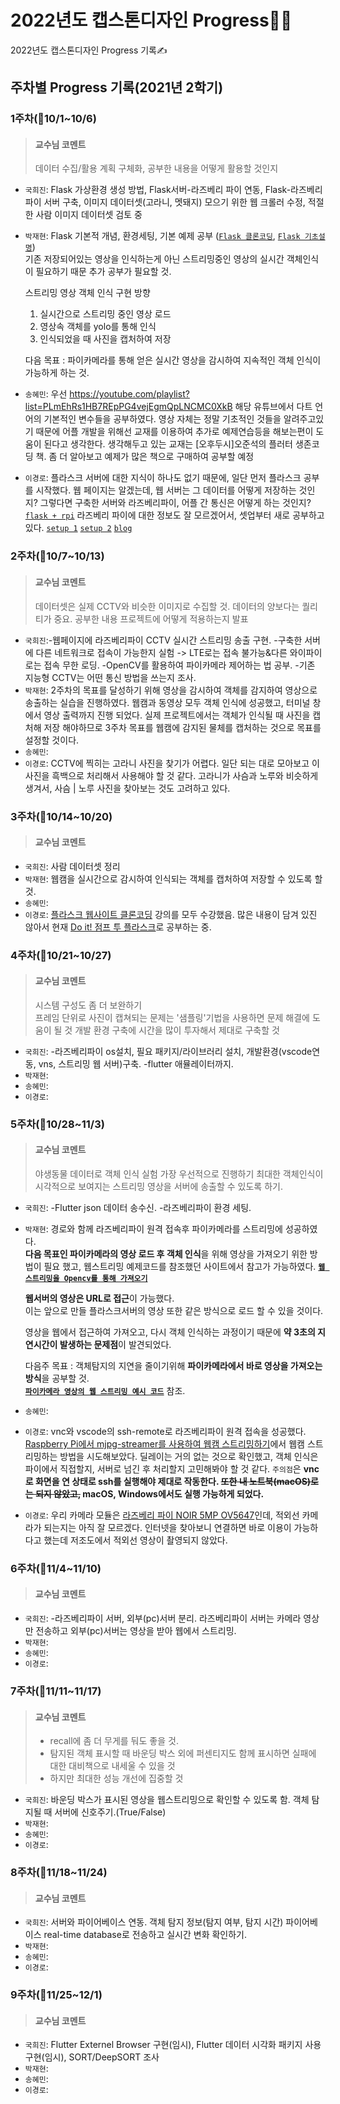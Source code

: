 2022년도 캡스톤디자인 Progress👨‍💻
===
2022년도 캡스톤디자인 Progress 기록✍

## 주차별 Progress 기록(2021년 2학기)
### 1주차(📆10/1~10/6)
> #### 교수님 코멘트
> 데이터 수집/활용 계획 구체화, 공부한 내용을 어떻게 활용할 것인지
* `국희진`: Flask 가상환경 생성 방법, Flask서버-라즈베리 파이 연동, Flask-라즈베리 파이 서버 구축, 이미지 데이터셋(고라니, 멧돼지) 모으기 위한 웹 크롤러 수정, 적절한 사람 이미지 데이터셋 검토 중
* `박재현`: Flask 기본적 개념, 환경세팅, 기본 예제 공부 ([`Flask 클론코딩`](https://www.youtube.com/channel/UCCaunu3Cv09ZCDxU13Gx3Hg/videos), [`Flask 기초설명`](https://wings2pc.tistory.com/entry/%EC%9B%B9-%EC%95%B1%ED%94%84%EB%A1%9C%EA%B7%B8%EB%9E%98%EB%B0%8D-%ED%8C%8C%EC%9D%B4%EC%8D%AC-%ED%94%8C%EB%9D%BC%EC%8A%A4%ED%81%ACPython-Flask-%EC%84%A4%EC%B9%98-%EB%B0%8F-%EC%9B%B9-%EC%95%A0%ED%94%8C%EB%A6%AC%EC%BC%80%EC%9D%B4%EC%85%98Web-Application-%EC%8B%9C%EC%9E%91))  
기존 저장되어있는 영상을 인식하는게 아닌 스트리밍중인 영상의 실시간 객체인식이 필요하기 때문 추가 공부가 필요할 것.


  스트리밍 영상 객체 인식 구현 방향
  1. 실시간으로 스트리밍 중인 영상 로드  
  2. 영상속 객체를 yolo를 통해 인식  
  3. 인식되었을 때 사진을 캡처하여 저장


  다음 목표 : 파이카메라를 통해 얻은 실시간 영상을 감시하여 지속적인 객체 인식이 가능하게 하는 것.  
* `송혜민`: 우선 https://youtube.com/playlist?list=PLmEhRs1HB7REpPG4vejEgmQpLNCMC0XkB 해당 유튜브에서 다트 언어의 기본적인 변수들을 공부하였다. 영상 자체는 정말 기초적인 것들을 알려주고있기 때문에 어플 개발을 위해선 교재를 이용하여 추가로 예제연습등을 해보는편이 도움이 된다고 생각한다.
 생각해두고 있는 교재는 [오후두시]오준석의 플러터 생존코딩 책. 좀 더 알아보고 예제가 많은 책으로 구매하여 공부할 예정


* `이경로`: 플라스크 서버에 대한 지식이 하나도 없기 때문에, 일단 먼저 플라스크 공부를 시작했다. 웹 페이지는 알겠는데, 웹 서버는 그 데이터를 어떻게 저장하는 것인지? 그렇다면 구축한 서버와 라즈베리파이, 어플 간 통신은 어떻게 하는 것인지?
[`flask + rpi`](https://www.youtube.com/watch?v=RPqSbdce5EM&ab_channel=ODIY%ED%95%9C%EA%B5%AD%EA%B3%BC%ED%95%99%EC%B0%BD%EC%9D%98%EC%9E%AC%EB%8B%A8)
라즈베리 파이에 대한 정보도 잘 모르겠어서, 셋업부터 새로 공부하고 있다.
[`setup 1`](https://www.youtube.com/watch?v=tenLLerqop8&ab_channel=%EA%B3%B5%EB%8C%80%EC%84%A0%EB%B0%B0)
[`setup 2`](https://www.youtube.com/watch?v=_LB6z7e0kIE&ab_channel=%EA%B3%B5%EB%8C%80%EC%84%A0%EB%B0%B0)
[`blog`](https://seolin.tistory.com/99)



### 2주차(📆10/7~10/13)
> #### 교수님 코멘트
> 데이터셋은 실제 CCTV와 비슷한 이미지로 수집할 것. 데이터의 양보다는 퀄리티가 중요.
> 공부한 내용 프로젝트에 어떻게 적용하는지 발표
* `국희진`:-웹페이지에 라즈베리파이 CCTV 실시간 스트리밍 송출 구현. -구축한 서버에 다른 네트워크로 접속이 가능한지 실험 -> LTE로는 접속 불가능&다른 와이파이로는 접속 무한 로딩. -OpenCV를 활용하여 파이카메라 제어하는 법 공부. -기존 지능형 CCTV는
어떤 통신 방법을 쓰는지 조사.
* `박재현`: 2주차의 목표를 달성하기 위해 영상을 감시하여 객체를 감지하여 영상으로 송출하는 실습을 진행하였다. 웹캠과 동영상 모두 객체 인식에 성공했고, 터미널 창에서 영상 출력까지 진행 되었다. 실제 프로젝트에서는 객체가 인식될 때 사진을 캡처해 저장 해야하므로 3주차 목표를 웹캠에 감지된 물체를 캡처하는 것으로 목표를 설정할 것이다.
* `송혜민`:
* `이경로`: CCTV에 찍히는 고라니 사진을 찾기가 어렵다. 일단 되는 대로 모아보고 이 사진을 흑백으로 처리해서 사용해야 할 것 같다. 고라니가 사슴과 노루와 비슷하게 생겨서, 사슴 | 노루 사진을 찾아보는 것도 고려하고 있다.

### 3주차(📆10/14~10/20)
> #### 교수님 코멘트
* `국희진`: 사람 데이터셋 정리
* `박재현`: 웹캠을 실시간으로 감시하여 인식되는 객체를 캡처하여 저장할 수 있도록 할것.
* `송혜민`:
* `이경로`: [플라스크 웹사이트 클론코딩](https://www.youtube.com/playlist?list=PLqIc89sXpwUBmr0Z282fm9JurDDYBE55r) 강의를 모두 수강했음. 많은 내용이 담겨 있진 않아서 현재 [Do it! 점프 투 플라스크](https://wikidocs.net/book/4542)로 공부하는 중.


### 4주차(📆10/21~10/27)
> #### 교수님 코멘트
> 시스템 구성도 좀 더 보완하기    
> 프레임 단위로 사진이 캡쳐되는 문제는 '샘플링'기법을 사용하면 문제 해결에 도움이 될 것
> 개발 환경 구축에 시간을 많이 투자해서 제대로 구축할 것
* `국희진`: -라즈베리파이 os설치, 필요 패키지/라이브러리 설치, 개발환경(vscode연동, vns, 스트리밍 웹 서버)구축. -flutter 애뮬레이터까지.
* `박재현`: 
* `송혜민`:
* `이경로`:

### 5주차(📆10/28~11/3)
> #### 교수님 코멘트
> 야생동물 데이터로 객체 인식 실험 가장 우선적으로 진행하기
> 최대한 객체인식이 시각적으로 보여지는 스트리밍 영상을 서버에 송출할 수 있도록 하기.
* `국희진`: -Flutter json 데이터 송수신. -라즈베리파이 환경 세팅.
* `박재현`: 경로와 함께 라즈베리파이 원격 접속후 파이카메라를 스트리밍에 성공하였다.  
 **다음 목표인 파이카메라의 영상 로드 후 객체 인식**을 위해 영상을 가져오기 위한 방법이 필요 했고, 
 웹스트리밍 예제코드를 참조했던 사이트에서 참고가 가능하였다. [**`웹 스트리밍을 Opencv를 통해 가져오기`**](https://webnautes.tistory.com/1262)  
 
   **웹서버의 영상은 URL로 접근**이 가능했다.  
   이는 앞으로 만들 플라스크서버의 영상 또한 같은 방식으로 로드 할 수 있을 것이다.
   
   영상을 웹에서 접근하여 가져오고, 다시 객체 인식하는 과정이기 때문에 **약 3초의 지연시간이 발생하는 문제점**이 발견되었다.
 
   다음주 목표 : 객체탐지의 지연을 줄이기위해 **파이카메라에서 바로 영상을 가져오는 방식**을 공부할 것.  
   [**`파이카메라 영상의 웹 스트리밍 예시 코드`**](https://github.com/jacksonliam/mjpg-streamer) 참조.
* `송혜민`:
* `이경로`: vnc와 vscode의 ssh-remote로 라즈베리파이 원격 접속을 성공했다. [Raspberry Pi에서 mjpg-streamer를 사용하여 웹캠 스트리밍하기](https://webnautes.tistory.com/1261)에서 웹캠 스트리밍하는 방법을 시도해보았다. 딜레이는 거의 없는 것으로 확인했고, 객체 인식은 파이에서 직접할지, 서버로 넘긴 후 처리할지 고민해봐야 할 것 같다. `주의점`은 **vnc로 화면을 연 상태로 ssh를 실행해야 제대로 작동한다. ~~또한 내 노트북(macOS)로는 되지 않았고,~~ macOS, Windows에서도 실행 가능하게 되었다.**
* `이경로`: 우리 카메라 모듈은 [라즈베리 파이 NOIR 5MP OV5647](https://www.devicemart.co.kr/goods/view?no=12232529)인데, 적외선 카메라가 되는지는 아직 잘 모르겠다. 인터넷을 찾아보니 연결하면 바로 이용이 가능하다고 했는데 저조도에서 적외선 영상이 촬영되지 않았다.

### 6주차(📆11/4~11/10)
> #### 교수님 코멘트
* `국희진`: -라즈베리파이 서버, 외부(pc)서버 분리. 라즈베리파이 서버는 카메라 영상만 전송하고 외부(pc)서버는 영상을 받아 웹에서 스트리밍.
* `박재현`: 
* `송혜민`:
* `이경로`:

### 7주차(📆11/11~11/17)
> #### 교수님 코멘트
> * recall에 좀 더 무게를 둬도 좋을 것. 
> * 탐지된 객체 표시할 때 바운딩 박스 외에 퍼센티지도 함께 표시하면 실패에 대한 대비책으로 내세울 수 있을 것
> * 하지만 최대한 성능 개선에 집중할 것
* `국희진`: 바운딩 박스가 표시된 영상을 웹스트리밍으로 확인할 수 있도록 함. 객체 탐지될 때 서버에 신호주기.(True/False)
* `박재현`: 
* `송혜민`:
* `이경로`:

### 8주차(📆11/18~11/24)
> #### 교수님 코멘트
* `국희진`: 서버와 파이어베이스 연동. 객체 탐지 정보(탐지 여부, 탐지 시간) 파이어베이스 real-time database로 전송하고 실시간 변화 확인하기.
* `박재현`: 
* `송혜민`:
* `이경로`:

### 9주차(📆11/25~12/1)
> #### 교수님 코멘트
* `국희진`: Flutter Externel Browser 구현(임시), Flutter 데이터 시각화 패키지 사용 구현(임시), SORT/DeepSORT 조사
* `박재현`: 
* `송혜민`:
* `이경로`:
